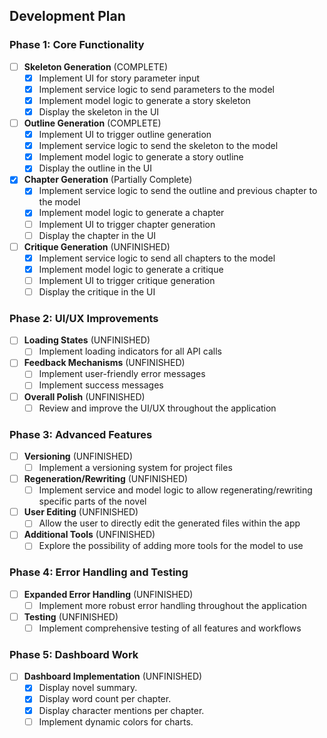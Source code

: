 ## Development Plan

### Phase 1: Core Functionality

- [ ] **Skeleton Generation** (COMPLETE)
    - [x] Implement UI for story parameter input
    - [x] Implement service logic to send parameters to the model
    - [x] Implement model logic to generate a story skeleton
    - [x] Display the skeleton in the UI
- [ ] **Outline Generation** (COMPLETE)
    - [x] Implement UI to trigger outline generation
    - [x] Implement service logic to send the skeleton to the model
    - [x] Implement model logic to generate a story outline
    - [x] Display the outline in the UI
- [x] **Chapter Generation** (Partially Complete)
    - [x] Implement service logic to send the outline and previous chapter to the model
    - [x] Implement model logic to generate a chapter
    - [ ] Implement UI to trigger chapter generation
    - [ ] Display the chapter in the UI
- [ ] **Critique Generation** (UNFINISHED)
    - [x] Implement service logic to send all chapters to the model
    - [x] Implement model logic to generate a critique
    - [ ] Implement UI to trigger critique generation
    - [ ] Display the critique in the UI

### Phase 2: UI/UX Improvements

- [ ] **Loading States** (UNFINISHED)
    - [ ] Implement loading indicators for all API calls
- [ ] **Feedback Mechanisms** (UNFINISHED)
    - [ ] Implement user-friendly error messages
    - [ ] Implement success messages
- [ ] **Overall Polish** (UNFINISHED)
    - [ ] Review and improve the UI/UX throughout the application

### Phase 3: Advanced Features

- [ ] **Versioning** (UNFINISHED)
    - [ ] Implement a versioning system for project files
- [ ] **Regeneration/Rewriting** (UNFINISHED)
    - [ ] Implement service and model logic to allow regenerating/rewriting specific parts of the novel
- [ ] **User Editing** (UNFINISHED)
    - [ ] Allow the user to directly edit the generated files within the app
- [ ] **Additional Tools** (UNFINISHED)
    - [ ] Explore the possibility of adding more tools for the model to use

### Phase 4: Error Handling and Testing

- [ ] **Expanded Error Handling** (UNFINISHED)
    - [ ] Implement more robust error handling throughout the application
- [ ] **Testing** (UNFINISHED)
    - [ ] Implement comprehensive testing of all features and workflows

### Phase 5: Dashboard Work

- [ ] **Dashboard Implementation** (UNFINISHED)
    - [x] Display novel summary.
    - [x] Display word count per chapter.
    - [x] Display character mentions per chapter.
    - [ ] Implement dynamic colors for charts.
